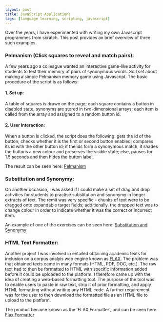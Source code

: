 ```yaml
---
layout: post
title: JavaScript Applications
tags: [language learning, scripting, javascript]
---
```


Over the years, I have experimented with writing my own Javascript programmes from scratch. This post provides an brief overview of three such examples.

### Pelmanism (Click squares to reveal and match pairs):
A few years ago a colleague wanted an interactive game-like activity for students to test their memory of pairs of synonymous words. So I set about making a simple Pelmanism memory game using Javascript. The basic procedure of the script is as follows: 

#### 1. Set up:
A table of squares is drawn on the page; each square contains a button in disabled state; synonyms are stored in two-dimensional arrays; each item is called from the array and assigned to a random button id. 

#### 2. User Interaction: 
When a button is clicked, the script does the following: gets the id of the button; checks whether it is the first or second button enabled; compares its id with the other button id; if the ids form a synonymous match, it shades the buttons a new colour and preserves the visible state; else, pauses for 1.5 seconds and then hides the button label. 

The result can be seen here: [Pelmanism](http://qmlanguagecentre.on-rev.com/samples/pelmanism.html)

### Substitution and Synonymy:
On another occasion, I was asked if I could make a set of drag and drop activities for students to practise substitution and synonymy in longer extracts of text. The remit was very specific - chunks of text were to be dragged onto expandable target fields; additionally, the dropped text was to change colour in order to indicate whether it was the correct or incorrect item. 

An example of one of the exercises can be seen here: [Substitution and Synonymy](http://qmlanguagecentre.on-rev.com/substitution-synonymy/subsyn1.html)

### HTML Text Formatter:
Another project I was involved in entailed obtaining academic texts for inclusion on a corpus analyis web engine known as [FLAX](http://flax.nzdl.org/greenstone3/flax). The problem was that obtained texts came in many formats (HTML, PDF, DOC, etc.). The raw text had to then be formatted to HTML with specific information added before it could be uploaded to the platform. I therefore came up with the idea of creating a web-based formatting tool. The purpose of the tool was to enable users to paste in raw text, strip it of prior formatting, and apply HTML formatting without writing any HTML code. A further requirement was for the user to then download the formatted file as an HTML file to upload to the platform. 

The product became known as the 'FLAX Formatter', and can be seen here: [Flax Formatter](http://qmlanguagecentre.on-rev.com/flaxapps/flax-formatter-v3/)
